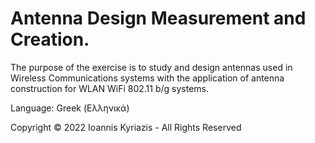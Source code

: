 # Antenna Design Measurement and Creation.

The purpose of the exercise is to study and design antennas used in Wireless Communications systems with the application of antenna construction for WLAN WiFi 802.11 b/g systems.

Language: Greek (Ελληνικά)

Copyright © 2022 Ioannis Kyriazis - All Rights Reserved
